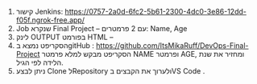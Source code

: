 
1.	קישור Jenkins:
https://0757-2a0d-6fc2-5b61-2300-4dc0-3e86-12dd-f05f.ngrok-free.app/
2.	Job שנקרא Final Project – עם 2 פרמטרים: Name, Age 
3.	לינק OUTPUT בפורמט HTML – 
4.	הסקריפט נמצא בgitHub : https://github.com/ItsMikaRuff/DevOps-Final-Project
  	הסקריפט מבקש למלא פרמטר NAME ופרמטר AGE, ומחזיר את שנת הלידה לפי הגיל.
6.	ניתן לבצע Clone לRepository ולערוך את הקבצים בVS Code .
